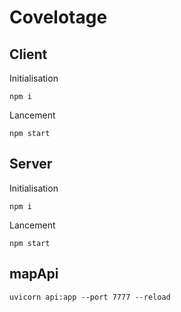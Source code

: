 # Covelotage

## Client

Initialisation
```
npm i
```

Lancement
```
npm start
```

## Server

Initialisation
```
npm i
```

Lancement
```
npm start
```

## mapApi

```
uvicorn api:app --port 7777 --reload
```
